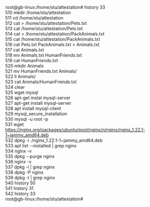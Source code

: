 root@gb-linux:/home/stu/attestation# history 33  
  510  mkdir /home/stu/attestation  
  511  cd /home/stu/attestation  
  512  cat > /home/stu/attestation/Pets.txt  
  513  cat /home/stu/attestation/Pets.txt  
  514  cat > /home/stu/attestation/PackAnimals.txt  
  515  cat /home/stu/attestation/PackAnimals.txt  
  516  cat Pets.txt PackAnimals.txt > Animals.txt  
  517  cat Animals.txt  
  518  mv Animals.txt HumanFriends.txt  
  519  cat HumanFriends.txt  
  520  mkdir Animals  
  521  mv HumanFriends.txt Animals/  
  522  ll Animals/  
  523  cat Animals/HumanFriends.txt   
  524  clear  
  525  wget mysql  
  526  apt-get instal mysql-server  
  527  apt-get install mysql-server  
  528  apt install mysql-client  
  529  mysql_secure_installation  
  530  mysql -u root -p  
  531  wget https://nginx.org/packages/ubuntu/pool/nginx/n/nginx/nginx_1.22.1-1~jammy_amd64.deb  
  532  dpkg -i ./nginx_1.22.1-1~jammy_amd64.deb   
  533  apt list --installed | grep nginx  
  534  nginx -v  
  535  dpkg --purge nginx  
  536  nginx -v  
  537  dpkg -l | grep nginx  
  538  dpkg -P nginx  
  539  dpkg -l | grep nginx  
  540  history 50  
  541  history 31  
  542  history 33  
root@gb-linux:/home/stu/attestation#   